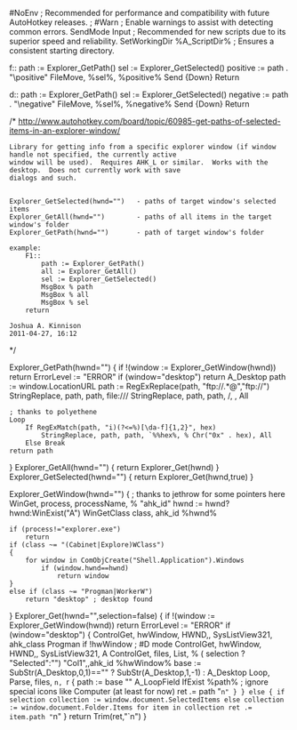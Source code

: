 #NoEnv  ; Recommended for performance and compatibility with future AutoHotkey releases.
; #Warn  ; Enable warnings to assist with detecting common errors.
SendMode Input  ; Recommended for new scripts due to its superior speed and reliability.
SetWorkingDir %A_ScriptDir%  ; Ensures a consistent starting directory.

f::
	path := Explorer_GetPath()
	sel := Explorer_GetSelected()
	positive := path . "\positive\"
	FileMove, %sel%, %positive%
	Send {Down}
	Return

d::
	path := Explorer_GetPath()
	sel := Explorer_GetSelected()
	negative := path . "\negative\"
	FileMove, %sel%, %negative%
	Send {Down}
	Return


/*
	http://www.autohotkey.com/board/topic/60985-get-paths-of-selected-items-in-an-explorer-window/

	Library for getting info from a specific explorer window (if window handle not specified, the currently active
	window will be used).  Requires AHK_L or similar.  Works with the desktop.  Does not currently work with save
	dialogs and such.
	
	
	Explorer_GetSelected(hwnd="")   - paths of target window's selected items
	Explorer_GetAll(hwnd="")        - paths of all items in the target window's folder
	Explorer_GetPath(hwnd="")       - path of target window's folder
	
	example:
		F1::
			path := Explorer_GetPath()
			all := Explorer_GetAll()
			sel := Explorer_GetSelected()
			MsgBox % path
			MsgBox % all
			MsgBox % sel
		return
	
	Joshua A. Kinnison
	2011-04-27, 16:12
*/

Explorer_GetPath(hwnd="")
{
	if !(window := Explorer_GetWindow(hwnd))
		return ErrorLevel := "ERROR"
	if (window="desktop")
		return A_Desktop
	path := window.LocationURL
	path := RegExReplace(path, "ftp://.*@","ftp://")
	StringReplace, path, path, file:///
	StringReplace, path, path, /, \, All 
	
	; thanks to polyethene
	Loop
		If RegExMatch(path, "i)(?<=%)[\da-f]{1,2}", hex)
			StringReplace, path, path, `%%hex%, % Chr("0x" . hex), All
		Else Break
	return path
}
Explorer_GetAll(hwnd="")
{
	return Explorer_Get(hwnd)
}
Explorer_GetSelected(hwnd="")
{
	return Explorer_Get(hwnd,true)
}

Explorer_GetWindow(hwnd="")
{
	; thanks to jethrow for some pointers here
    WinGet, process, processName, % "ahk_id" hwnd := hwnd? hwnd:WinExist("A")
    WinGetClass class, ahk_id %hwnd%
	
	if (process!="explorer.exe")
		return
	if (class ~= "(Cabinet|Explore)WClass")
	{
		for window in ComObjCreate("Shell.Application").Windows
			if (window.hwnd==hwnd)
				return window
	}
	else if (class ~= "Progman|WorkerW") 
		return "desktop" ; desktop found
}
Explorer_Get(hwnd="",selection=false)
{
	if !(window := Explorer_GetWindow(hwnd))
		return ErrorLevel := "ERROR"
	if (window="desktop")
	{
		ControlGet, hwWindow, HWND,, SysListView321, ahk_class Progman
		if !hwWindow ; #D mode
			ControlGet, hwWindow, HWND,, SysListView321, A
		ControlGet, files, List, % ( selection ? "Selected":"") "Col1",,ahk_id %hwWindow%
		base := SubStr(A_Desktop,0,1)=="\" ? SubStr(A_Desktop,1,-1) : A_Desktop
		Loop, Parse, files, `n, `r
		{
			path := base "\" A_LoopField
			IfExist %path% ; ignore special icons like Computer (at least for now)
				ret .= path "`n"
		}
	}
	else
	{
		if selection
			collection := window.document.SelectedItems
		else
			collection := window.document.Folder.Items
		for item in collection
			ret .= item.path "`n"
	}
	return Trim(ret,"`n")
}